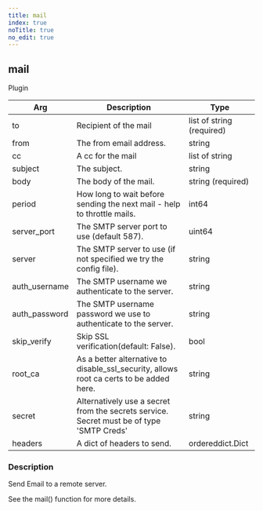 ```yaml
---
title: mail
index: true
noTitle: true
no_edit: true
---
```




<div class="vql_item"></div>


## mail
<span class='vql_type label label-warning pull-right page-header'>Plugin</span>



<div class="vqlargs"></div>

Arg | Description | Type
----|-------------|-----
to|Recipient of the mail|list of string (required)
from|The from email address.|string
cc|A cc for the mail|list of string
subject|The subject.|string
body|The body of the mail.|string (required)
period|How long to wait before sending the next mail - help to throttle mails.|int64
server_port|The SMTP server port to use (default 587).|uint64
server|The SMTP server to use (if not specified we try the config file).|string
auth_username|The SMTP username we authenticate to the server.|string
auth_password|The SMTP username password we use to authenticate to the server.|string
skip_verify|Skip SSL verification(default: False).|bool
root_ca|As a better alternative to disable_ssl_security, allows root ca certs to be added here.|string
secret|Alternatively use a secret from the secrets service. Secret must be of type 'SMTP Creds'|string
headers|A dict of headers to send.|ordereddict.Dict

### Description

Send Email to a remote server.

See the mail() function for more details.


